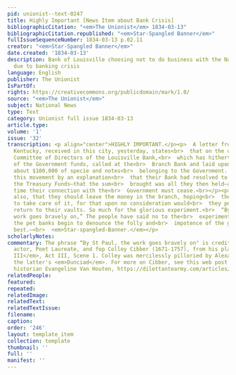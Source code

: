 ```yaml
---
pid: unionist--text-0247
title: Highly Important [News Item about Bank Crisis]
bibliographicCitation: "<em>The Unionist</em> 1834-03-13"
bibliographicCitation.republished: "<em>Star-Spangled Banner</em>"
fullIssueSequenceNumber: 1834-03-13 p.02.11
creator: "<em>Star-Spangled Banner</em>"
date.created: '1834-03-13'
description: Bank of Louisville choosing not to do business with the National government
  due to banking crisis
language: English
publisher: The Unionist
IsPartOf: 
rights: https://creativecommons.org/publicdomain/mark/1.0/
source: "<em>The Unionist</em>"
subject: National News
type: Text
category: Unionist full issue 1834-03-13
article.type: 
volume: '1'
issue: '32'
transcription: <p align="center">HIGHLY IMPORTANT.</p><p>  A letter from Louisville,
  Kentucky, received in this city, yesterday, states<br>  that on the day it was written,
  Committee of Directors of the Louisville Bank,<br>  which has hitherto been a depository
  of the Government funds, called at the<br>  Branch Bank and laid upon the counter
  about $100,000 of specie and notes<br>  belonging to the Government. They accompanied
  this movement by an explanation<br>  that their Bank had resolved to touch no more
  the Treasury Funds—that the sum<br>  brought was all they then held—and from that
  time their connection with the<br>  Government must cease.<br></p><p>  They remarked
  also, that they should leave the money in the branch, hoping<br>  they would consent
  to take care of it, for that upon no consideration would<br>  they permit it to
  return to their vaults. So much for the glorious experiment.<br>  “By St Paul, the
  work goes bravely on,” The people have said no to the<br>  experiment, and now even
  the pet banks begin to denounce the folly and<br>  impotence of the greatest and
  best.—<br>  <em>Star-spangled-Banner.</em></p>
scholarlyNotes: 
commentary: The phrase “By St Paul, the work goes bravely on" is credited to English
  actor, Poet Laureate, and fop Colley Cibber (1671-1757), from his play <em>Richard
  III</em>, Act III, Scene 1. Colley was mercilessly pilloried by Alexander Pope in
  the latter's <em>Dunciad</em>. For more on Cibber, see this web post from a theater
  historian Evangeline Van Houten, https://dilettantearmy.com/articles/colley-cibber
relatedPeople: 
featured: 
repeated: 
relatedImage: 
relatedText: 
relatedTextIssue: 
filename: 
caption: 
order: '246'
layout: template_item
collection: template
thumbnail: ''
full: ''
manifest: ''
---
```

